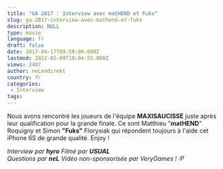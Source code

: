 ```yaml
---
title: "GA 2017 : Interview avec matHEND et Fuks"
slug: ga-2017-interview-avec-mathend-et-fuks
description: NULL
type: movie
language: fr
draft: false
date: 2017-04-17T09:59:00.000Z
lastmod: 2022-05-09T19:04:55.000Z
views: 2407
author: neLendirekt
country: fr
categories:
 - Interview
tags:
---
```

Nous avons rencontré les joueurs de l'équipe **MAXISAUCISSE** juste après leur qualification pour la grande finale. Ce sont Matthieu "**matHEND**" Roquigny et Simon **"Fuks"** Florysiak qui répondent toujours à l'aide cet iPhone 6S de grande qualité. Enjoy !

_Interview par **hyro**_ 
_Filmé par **USUAL**_  
_Questions par **neL**_ _Vidéo non-sponsorisée par VeryGames ! :P_
